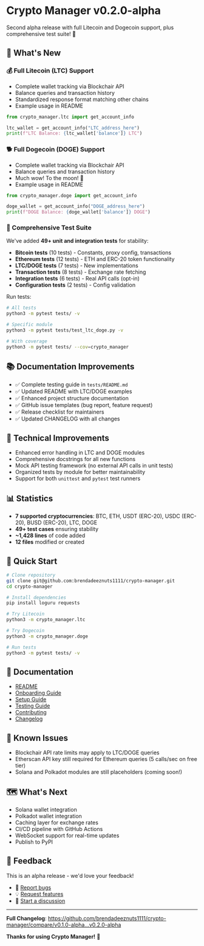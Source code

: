 # Crypto Manager v0.2.0-alpha

Second alpha release with full Litecoin and Dogecoin support, plus comprehensive test suite! 🚀

## 🌟 What's New

### 💰 Full Litecoin (LTC) Support
- Complete wallet tracking via Blockchair API
- Balance queries and transaction history
- Standardized response format matching other chains
- Example usage in README

```python
from crypto_manager.ltc import get_account_info

ltc_wallet = get_account_info("LTC_address_here")
print(f"LTC Balance: {ltc_wallet['balance']} LTC")
```

### 🐕 Full Dogecoin (DOGE) Support  
- Complete wallet tracking via Blockchair API
- Balance queries and transaction history
- Much wow! To the moon! 🚀
- Example usage in README

```python
from crypto_manager.doge import get_account_info

doge_wallet = get_account_info("DOGE_address_here")
print(f"DOGE Balance: {doge_wallet['balance']} DOGE")
```

### 🧪 Comprehensive Test Suite
We've added **49+ unit and integration tests** for stability:

- **Bitcoin tests** (10 tests) - Constants, proxy config, transactions
- **Ethereum tests** (12 tests) - ETH and ERC-20 token functionality
- **LTC/DOGE tests** (7 tests) - New implementations
- **Transaction tests** (8 tests) - Exchange rate fetching
- **Integration tests** (6 tests) - Real API calls (opt-in)
- **Configuration tests** (2 tests) - Config validation

Run tests:
```bash
# All tests
python3 -m pytest tests/ -v

# Specific module
python3 -m pytest tests/test_ltc_doge.py -v

# With coverage
python3 -m pytest tests/ --cov=crypto_manager
```

## 📚 Documentation Improvements

- ✅ Complete testing guide in `tests/README.md`
- ✅ Updated README with LTC/DOGE examples
- ✅ Enhanced project structure documentation
- ✅ GitHub issue templates (bug report, feature request)
- ✅ Release checklist for maintainers
- ✅ Updated CHANGELOG with all changes

## 🔧 Technical Improvements

- Enhanced error handling in LTC and DOGE modules
- Comprehensive docstrings for all new functions
- Mock API testing framework (no external API calls in unit tests)
- Organized tests by module for better maintainability
- Support for both `unittest` and `pytest` test runners

## 📊 Statistics

- **7 supported cryptocurrencies**: BTC, ETH, USDT (ERC-20), USDC (ERC-20), BUSD (ERC-20), LTC, DOGE
- **49+ test cases** ensuring stability
- **~1,428 lines** of code added
- **12 files** modified or created

## 🚀 Quick Start

```bash
# Clone repository
git clone git@github.com:brendadeeznuts1111/crypto-manager.git
cd crypto-manager

# Install dependencies
pip install loguru requests

# Try Litecoin
python3 -m crypto_manager.ltc

# Try Dogecoin
python3 -m crypto_manager.doge

# Run tests
python3 -m pytest tests/ -v
```

## 📖 Documentation

- [README](https://github.com/brendadeeznuts1111/crypto-manager#readme)
- [Onboarding Guide](https://github.com/brendadeeznuts1111/crypto-manager/blob/main/docs/ONBOARDING.md)
- [Setup Guide](https://github.com/brendadeeznuts1111/crypto-manager/blob/main/docs/SETUP.md)
- [Testing Guide](https://github.com/brendadeeznuts1111/crypto-manager/blob/main/tests/README.md)
- [Contributing](https://github.com/brendadeeznuts1111/crypto-manager/blob/main/CONTRIBUTING.md)
- [Changelog](https://github.com/brendadeeznuts1111/crypto-manager/blob/main/CHANGELOG.md)

## 🐛 Known Issues

- Blockchair API rate limits may apply to LTC/DOGE queries
- Etherscan API key still required for Ethereum queries (5 calls/sec on free tier)
- Solana and Polkadot modules are still placeholders (coming soon!)

## 🗺️ What's Next

- Solana wallet integration
- Polkadot wallet integration
- Caching layer for exchange rates
- CI/CD pipeline with GitHub Actions
- WebSocket support for real-time updates
- Publish to PyPI

## 💬 Feedback

This is an alpha release - we'd love your feedback!

- 🐛 [Report bugs](https://github.com/brendadeeznuts1111/crypto-manager/issues/new?template=bug_report.md)
- 💡 [Request features](https://github.com/brendadeeznuts1111/crypto-manager/issues/new?template=feature_request.md)
- 💬 [Start a discussion](https://github.com/brendadeeznuts1111/crypto-manager/discussions)

---

**Full Changelog**: https://github.com/brendadeeznuts1111/crypto-manager/compare/v0.1.0-alpha...v0.2.0-alpha

**Thanks for using Crypto Manager!** 🎉

